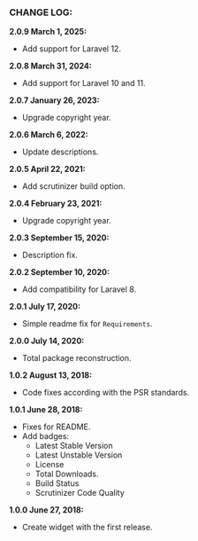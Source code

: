 ### CHANGE LOG:

**2.0.9 March 1, 2025:**
- Add support for Laravel 12.

**2.0.8 March 31, 2024:**
- Add support for Laravel 10 and 11.

**2.0.7 January 26, 2023:**
- Upgrade copyright year.

**2.0.6 March 6, 2022:**
- Update descriptions.

**2.0.5 April 22, 2021:**
- Add scrutinizer build option.

**2.0.4 February 23, 2021:**
- Upgrade copyright year.

**2.0.3 September 15, 2020:**
- Description fix.

**2.0.2 September 10, 2020:**
- Add compatibility for Laravel 8.

**2.0.1 July 17, 2020:**
- Simple readme fix for `Requirements`.

**2.0.0 July 14, 2020:**
- Total package reconstruction.

**1.0.2 August 13, 2018:**
- Code fixes according with the PSR standards.

**1.0.1 June 28, 2018:**
- Fixes for README.
- Add badges:
    - Latest Stable Version
    - Latest Unstable Version
    - License
    - Total Downloads.
    - Build Status
    - Scrutinizer Code Quality

**1.0.0 June 27, 2018:**
- Create widget with the first release.
